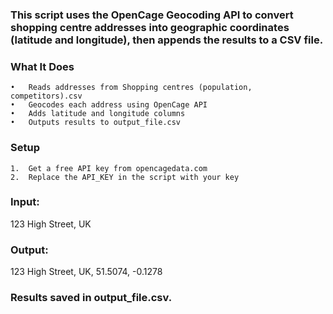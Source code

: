 ### This script uses the OpenCage Geocoding API to convert shopping centre addresses into geographic coordinates (latitude and longitude), then appends the results to a CSV file.

### What It Does
	•	Reads addresses from Shopping centres (population, competitors).csv
	•	Geocodes each address using OpenCage API
	•	Adds latitude and longitude columns
	•	Outputs results to output_file.csv

 ### Setup
	1.	Get a free API key from opencagedata.com
	2.	Replace the API_KEY in the script with your key


### Input:
  123 High Street, UK

### Output:
  123 High Street, UK, 51.5074, -0.1278

### Results saved in output_file.csv.


